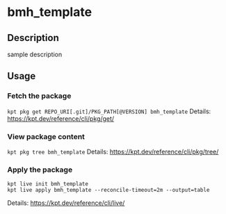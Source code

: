# bmh_template

## Description
sample description

## Usage

### Fetch the package
`kpt pkg get REPO_URI[.git]/PKG_PATH[@VERSION] bmh_template`
Details: https://kpt.dev/reference/cli/pkg/get/

### View package content
`kpt pkg tree bmh_template`
Details: https://kpt.dev/reference/cli/pkg/tree/

### Apply the package
```
kpt live init bmh_template
kpt live apply bmh_template --reconcile-timeout=2m --output=table
```
Details: https://kpt.dev/reference/cli/live/